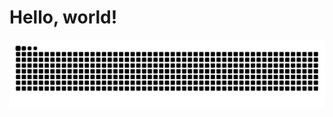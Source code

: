 <h1>Hello, world!</h1>
<picture>
  <source media="(prefers-color-scheme: dark)" srcset="https://raw.githubusercontent.com/bilicapr/bilicapr/output/github-contribution-grid-snake-dark.svg">
  <source media="(prefers-color-scheme: light)" srcset="https://raw.githubusercontent.com/bilicapr/bilicapr/output/github-contribution-grid-snake.svg">
  <img alt="github contribution grid snake animation" src="https://raw.githubusercontent.com/bilicapr/bilicapr/output/github-contribution-grid-snake.svg">
</picture>
